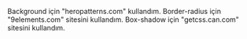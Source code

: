 Background için "heropatterns.com" kullandım.
Border-radius için "9elements.com" sitesini kullandım.
Box-shadow için "getcss.can.com" sitesini kullandım.